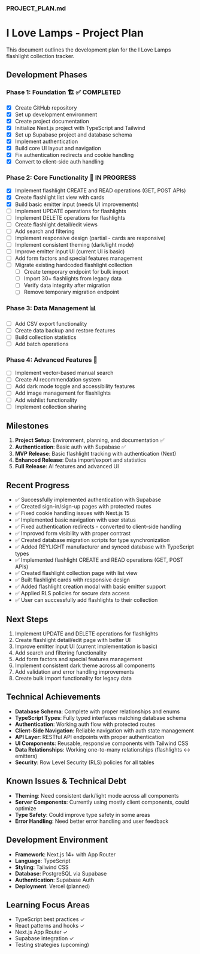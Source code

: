 ### PROJECT_PLAN.md

# I Love Lamps - Project Plan

This document outlines the development plan for the I Love Lamps flashlight collection tracker.

## Development Phases

### Phase 1: Foundation 🏗️ ✅ COMPLETED

- [x] Create GitHub repository
- [x] Set up development environment
- [x] Create project documentation
- [x] Initialize Next.js project with TypeScript and Tailwind
- [x] Set up Supabase project and database schema
- [x] Implement authentication
- [x] Build core UI layout and navigation
- [x] Fix authentication redirects and cookie handling
- [x] Convert to client-side auth handling

### Phase 2: Core Functionality 🔦 IN PROGRESS

- [x] Implement flashlight CREATE and READ operations (GET, POST APIs)
- [x] Create flashlight list view with cards
- [x] Build basic emitter input (needs UI improvements)
- [ ] Implement UPDATE operations for flashlights
- [ ] Implement DELETE operations for flashlights
- [ ] Create flashlight detail/edit views
- [ ] Add search and filtering
- [ ] Implement responsive design (partial - cards are responsive)
- [ ] Implement consistent theming (dark/light mode)
- [ ] Improve emitter input UI (current UI is basic)
- [ ] Add form factors and special features management
- [ ] Migrate existing hardcoded flashlight collection
  - [ ] Create temporary endpoint for bulk import
  - [ ] Import 30+ flashlights from legacy data
  - [ ] Verify data integrity after migration
  - [ ] Remove temporary migration endpoint

### Phase 3: Data Management 📊

- [ ] Add CSV export functionality
- [ ] Create data backup and restore features
- [ ] Build collection statistics
- [ ] Add batch operations

### Phase 4: Advanced Features 🚀

- [ ] Implement vector-based manual search
- [ ] Create AI recommendation system
- [ ] Add dark mode toggle and accessibility features
- [ ] Add image management for flashlights
- [ ] Add wishlist functionality
- [ ] Implement collection sharing

## Milestones

1. **Project Setup**: Environment, planning, and documentation ✅
2. **Authentication**: Basic auth with Supabase ✅
3. **MVP Release**: Basic flashlight tracking with authentication (Next)
4. **Enhanced Release**: Data import/export and statistics
5. **Full Release**: AI features and advanced UI

## Recent Progress

- ✅ Successfully implemented authentication with Supabase
- ✅ Created sign-in/sign-up pages with protected routes
- ✅ Fixed cookie handling issues with Next.js 15
- ✅ Implemented basic navigation with user status
- ✅ Fixed authentication redirects - converted to client-side handling
- ✅ Improved form visibility with proper contrast
- ✅ Created database migration scripts for type synchronization
- ✅ Added REYLIGHT manufacturer and synced database with TypeScript types
- ✅ Implemented flashlight CREATE and READ operations (GET, POST APIs)
- ✅ Created flashlight collection page with list view
- ✅ Built flashlight cards with responsive design
- ✅ Added flashlight creation modal with basic emitter support
- ✅ Applied RLS policies for secure data access
- ✅ User can successfully add flashlights to their collection

## Next Steps

1. Implement UPDATE and DELETE operations for flashlights
2. Create flashlight detail/edit page with better UI
3. Improve emitter input UI (current implementation is basic)
4. Add search and filtering functionality
5. Add form factors and special features management
6. Implement consistent dark theme across all components
7. Add validation and error handling improvements
8. Create bulk import functionality for legacy data

## Technical Achievements

- **Database Schema**: Complete with proper relationships and enums
- **TypeScript Types**: Fully typed interfaces matching database schema
- **Authentication**: Working auth flow with protected routes
- **Client-Side Navigation**: Reliable navigation with auth state management
- **API Layer**: RESTful API endpoints with proper authentication
- **UI Components**: Reusable, responsive components with Tailwind CSS
- **Data Relationships**: Working one-to-many relationships (flashlights ↔ emitters)
- **Security**: Row Level Security (RLS) policies for all tables

## Known Issues & Technical Debt

- **Theming**: Need consistent dark/light mode across all components
- **Server Components**: Currently using mostly client components, could optimize
- **Type Safety**: Could improve type safety in some areas
- **Error Handling**: Need better error handling and user feedback

## Development Environment

- **Framework**: Next.js 14+ with App Router
- **Language**: TypeScript
- **Styling**: Tailwind CSS
- **Database**: PostgreSQL via Supabase
- **Authentication**: Supabase Auth
- **Deployment**: Vercel (planned)

## Learning Focus Areas

- TypeScript best practices ✓
- React patterns and hooks ✓
- Next.js App Router ✓
- Supabase integration ✓
- Testing strategies (upcoming)